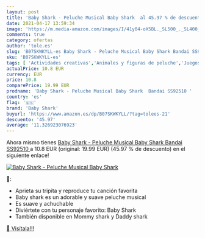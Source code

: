 ```yaml
---
layout: post
title: 'Baby Shark - Peluche Musical Baby Shark  al 45.97 % de descuento'
date: 2021-04-17 13:59:34
image: 'https://m.media-amazon.com/images/I/41y04-oX5BL._SL500_._SL400_.jpg'
comments: true
category: ofertas
author: 'tole.es'
slug: 'B07SKWKYLL-es Baby Shark - Peluche Musical Baby Shark Bandai SS92510'
sku: 'B07SKWKYLL-es'
tags: [ 'Actividades creativas','Animales y figuras de peluche','Juegos de manualidades','Juguetes','Juguetes y juegos','Peluches','baby shark','bandai','peluche', ]
actualPrice: 10.8 EUR
currency: EUR
price: 10.8
comparePrice: 19.99 EUR
prodname: 'Baby Shark - Peluche Musical Baby Shark  Bandai SS92510 '
country: 'es'
flag: '🇪🇸'
brand: 'Baby Shark'
buyurl: 'https://www.amazon.es/dp/B07SKWKYLL/?tag=tolees-21'
descuento: '45.97'
average: '11.326923076923'
---
```


Ahora mismo tienes [Baby Shark - Peluche Musical Baby Shark  Bandai SS92510 ](https://www.amazon.es/dp/B07SKWKYLL/?tag=tolees-21) a 10.8 EUR (original: 19.99 EUR) (45.97 %  de descuento) en el siguiente enlace!

[![Baby Shark - Peluche Musical Baby Shark ](https://m.media-amazon.com/images/I/41y04-oX5BL._SL500_._SL400_.jpg)](https://www.amazon.es/dp/B07SKWKYLL/?tag=tolees-21)

🔎:

- Aprieta su tripita y reproduce tu canción favorita
- Baby shark es un adorable y suave peluche musical
- Es suave y achuchable
- Diviértete con tu personaje favorito: Baby Shark
- También disponible en Mommy shark y Daddy shark

[🛒 Visítala!!!](https://www.amazon.es/dp/B07SKWKYLL/?tag=tolees-21)
